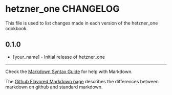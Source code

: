 hetzner_one CHANGELOG
=====================

This file is used to list changes made in each version of the hetzner_one cookbook.

0.1.0
-----
- [your_name] - Initial release of hetzner_one

- - -
Check the [Markdown Syntax Guide](http://daringfireball.net/projects/markdown/syntax) for help with Markdown.

The [Github Flavored Markdown page](http://github.github.com/github-flavored-markdown/) describes the differences between markdown on github and standard markdown.
